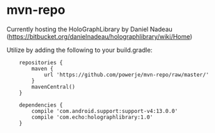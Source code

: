 mvn-repo
========

Currently hosting the HoloGraphLibrary by Daniel Nadeau (https://bitbucket.org/danielnadeau/holographlibrary/wiki/Home)

Utilize by adding the following to your build.gradle:

        repositories {
            maven {
                url 'https://github.com/powerje/mvn-repo/raw/master/'
            }
            mavenCentral()
        }

        dependencies {
            compile 'com.android.support:support-v4:13.0.0'
            compile 'com.echo:holographlibrary:1.0'
        }
